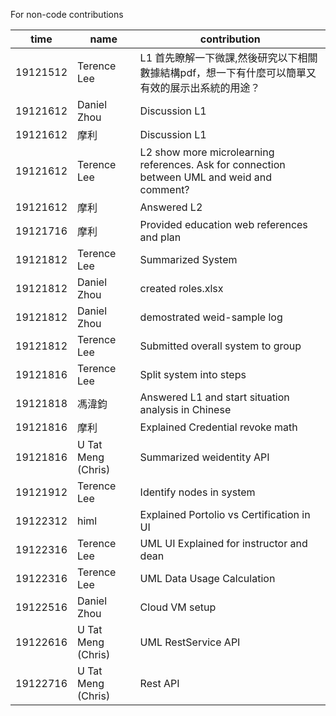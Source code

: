 For non-code contributions

| time	| name	| contribution |
|---|---|---|
|19121512	|Terence Lee	|L1 首先瞭解一下微課,然後研究以下相關數據結構pdf，想一下有什麼可以簡單又有效的展示出系統的用途？
|19121612	|Daniel Zhou	|Discussion L1
|19121612	|摩利	|Discussion L1
|19121612	|Terence Lee	|L2 show more microlearning references. Ask for connection between UML and weid and comment?
|19121612	|摩利	|Answered L2
|19121716	|摩利	|Provided education web references and plan
|19121812	|Terence Lee	|Summarized System
|19121812	|Daniel Zhou	|created roles.xlsx
|19121812	|Daniel Zhou	|demostrated weid-sample log
|19121812	|Terence Lee	|Submitted overall system to group
|19121816	|Terence Lee	|Split system into steps
|19121818	|馮湋鈞	|Answered L1 and start situation analysis in Chinese
|19121816	|摩利	|Explained Credential revoke math
|19121816	|U Tat Meng (Chris)	|Summarized weidentity API
|19121912	|Terence Lee	|Identify nodes in system
|19122312	|himl	|Explained Portolio vs Certification in UI
|19122316	|Terence Lee	|UML UI Explained for instructor and dean
|19122316	|Terence Lee	|UML Data Usage Calculation
|19122516	|Daniel Zhou	|Cloud VM setup
|19122616	|U Tat Meng (Chris)	|UML RestService API
|19122716	|U Tat Meng (Chris)	|Rest API
